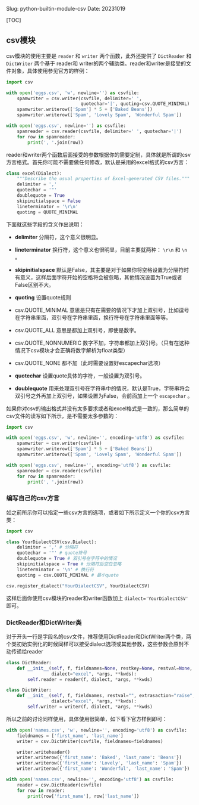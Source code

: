 Slug: python-builtin-module-csv
Date: 20231019

[TOC]

## csv模块

csv模块的使用主要是 `reader` 和 `writer` 两个函数，此外还提供了 `DictReader` 和 `DictWriter` 两个基于 reader和 writer的两个辅助类。reader和writer是接受的文件对象，具体使用参见官方的样例：

```python
import csv

with open('eggs.csv', 'w', newline='') as csvfile:
    spamwriter = csv.writer(csvfile, delimiter=' ',
                            quotechar='|', quoting=csv.QUOTE_MINIMAL)
    spamwriter.writerow(['Spam'] * 5 + ['Baked Beans'])
    spamwriter.writerow(['Spam', 'Lovely Spam', 'Wonderful Spam'])

with open('eggs.csv', newline='') as csvfile:
    spamreader = csv.reader(csvfile, delimiter=' ', quotechar='|')
    for row in spamreader:
        print(', '.join(row))
```

reader和writer两个函数后面接受的参数根据你的需要定制，具体就是所谓的csv方言格式。首先你可能不需要做任何修改，默认是采用的excel格式的csv方言：


```python
class excel(Dialect):
    """Describe the usual properties of Excel-generated CSV files."""
    delimiter = ','
    quotechar = '"'
    doublequote = True
    skipinitialspace = False
    lineterminator = '\r\n'
    quoting = QUOTE_MINIMAL
```

下面就这些字段的含义作出说明：

- **delimiter**  分隔符，这个意义很明显。
- **lineterminator**  换行符，这个意义也很明显，目前主要就两种： `\r\n`  和 `\n` 。
- **skipinitialspace**  默认是False，其主要是对于如果你将空格设置为分隔符时有意义，这样后面字符开始的空格将会被忽略，其他情况设置为True或者False区别不大。
- **quoting**  设置quote规则
- csv.QUOTE_MINIMAL 意思是只有在需要的情况下才加上双引号，比如逗号在字符串里面，双引号在字符串里面，换行符号在字符串里面等等。
  
- csv.QUOTE_ALL 意思是都加上双引号，即使是数字。
  
- csv.QUOTE_NONNUMERIC 数字不加，字符串都加上双引号。（只有在这种情况下csv模块才会正确将数字解析为float类型）
  
- csv.QUOTE_NONE 都不加（此时需要设置好escapechar选项）
- **quotechar** 设置quote具体的字符，一般设置为双引号。
- **doublequote** 用来处理双引号在字符串中的情况，默认是True，字符串将会双引号之外再加上双引号，如果设置为False，会前面加上一个 `escapechar` 。

如果你对csv的输出格式并没有太多要求或者和excel格式是一致的，那么简单的csv文件的读写如下所示，是不需要太多参数的：

```python
import csv

with open('eggs.csv', 'w', newline='', encoding='utf8') as csvfile:
    spamwriter = csv.writer(csvfile)
    spamwriter.writerow(['Spam'] * 5 + ['Baked Beans'])
    spamwriter.writerow(['Spam', 'Lovely Spam', 'Wonderful Spam'])

with open('eggs.csv', newline='', encoding='utf8') as csvfile:
    spamreader = csv.reader(csvfile)
    for row in spamreader:
        print(', '.join(row))
```




### 编写自己的csv方言


如之前所示你可以指定一些csv方言的选项，或者如下所示定义一个你的csv方言类：

```python
import csv

class YourDialectCSV(csv.Dialect):
    delimiter = ',' # 分隔符
    quotechar = '"' # quote符号
    doublequote = True # 双引号在字符中的情况
    skipinitialspace = True # 分隔符后空白忽略
    lineterminator = '\n' # 换行符
    quoting = csv.QUOTE_MINIMAL # 最小quote

csv.register_dialect("YourDialectCSV", YourDialectCSV)
```

这样后面你使用csv模块的reader和writer函数加上 `dialect='YourDialectCSV'`  即可。

### DictReader和DictWriter类

对于开头一行是字段名的csv文件，推荐使用DictReader和DictWriter两个类，两个类初始实例化的时候同样可以接受dialect选项或其他参数，这些参数会原封不动传递给reader

```python
class DictReader:
    def __init__(self, f, fieldnames=None, restkey=None, restval=None,
                 dialect="excel", *args, **kwds):
		self.reader = reader(f, dialect, *args, **kwds)

class DictWriter:
    def __init__(self, f, fieldnames, restval="", extrasaction="raise",
                 dialect="excel", *args, **kwds):
		self.writer = writer(f, dialect, *args, **kwds)
```

所以之前的讨论同样使用，具体使用很简单，如下看下官方样例即可：

```python
with open('names.csv', 'w', newline='', encoding='utf8') as csvfile:
    fieldnames = ['first_name', 'last_name']
    writer = csv.DictWriter(csvfile, fieldnames=fieldnames)

    writer.writeheader()
    writer.writerow({'first_name': 'Baked', 'last_name': 'Beans'})
    writer.writerow({'first_name': 'Lovely', 'last_name': 'Spam'})
    writer.writerow({'first_name': 'Wonderful', 'last_name': 'Spam'})

with open('names.csv', newline='', encoding='utf8') as csvfile:
    reader = csv.DictReader(csvfile)
    for row in reader:
        print(row['first_name'], row['last_name'])
```

